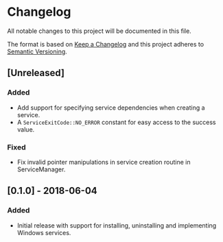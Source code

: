 # Changelog
All notable changes to this project will be documented in this file.

The format is based on [Keep a Changelog](http://keepachangelog.com/en/1.0.0/)
and this project adheres to [Semantic Versioning](http://semver.org/spec/v2.0.0.html).

## [Unreleased]
### Added
- Add support for specifying service dependencies when creating a service.
- A `ServiceExitCode::NO_ERROR` constant for easy access to the success value.

### Fixed
- Fix invalid pointer manipulations in service creation routine in ServiceManager.


## [0.1.0] - 2018-06-04
### Added
- Initial release with support for installing, uninstalling and implementing Windows services.

